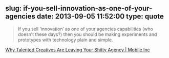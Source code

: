slug: if-you-sell-innovation-as-one-of-your-agencies
date: 2013-09-05 11:52:00
type: quote
---

> If you sell ‘innovation’ as one of your agencies capabilities (who doesn’t these days?) then you should be making experiments and prototypes with technology plain and simple.

[Why Talented Creatives Are Leaving Your Shitty Agency | Mobile Inc](http://www.mobileinc.co.uk/2013/09/why-talented-creatives-are-leaving-your-shitty-agency/)
